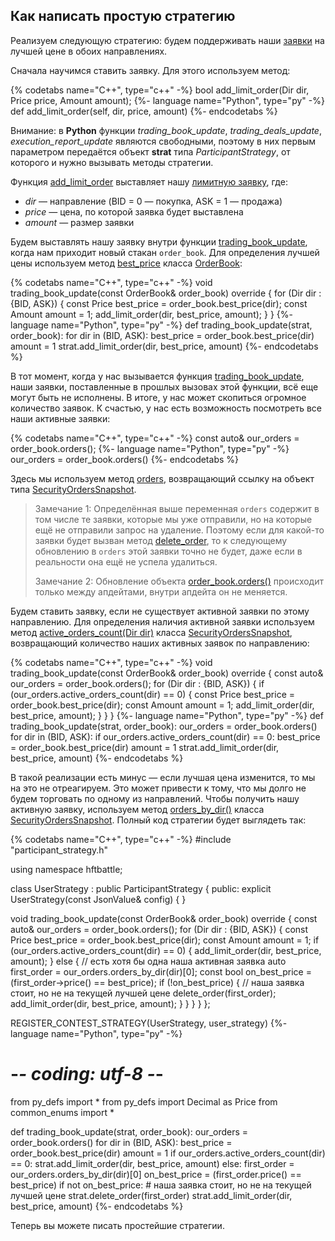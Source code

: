 ## Как написать простую стратегию

Реализуем следующую стратегию: будем поддерживать наши [заявки](/terms.md#order) на лучшей цене в обоих направлениях.

Сначала научимся ставить заявку.
Для этого используем метод:

{% codetabs name="C++", type="c++" -%}
bool add_limit_order(Dir dir, Price price, Amount amount);
{%- language name="Python", type="py" -%}
def add_limit_order(self, dir, price, amount)
{%- endcodetabs %}

Внимание: в **Python** функции *trading_book_update*, *trading_deals_update*, *execution_report_update* являются свободными, поэтому в них первым параметром передаётся объект **strat** типа *ParticipantStrategy*, от которого и нужно вызывать методы стратегии.

Функция [add_limit_order](/api/ParticipantStrategy.md#add_limit_order) выставляет нашу [лимитную заявку](/terms.md#limit_order), где:

- *dir* — направление (BID = 0 — покупка, ASK = 1 — продажа)
- *price* — цена, по которой заявка будет выставлена
- *amount* — размер заявки

Будем выставлять нашу заявку внутри функции [trading_book_update](/api/ParticipantStrategy.md#trading_book_update), когда нам приходит новый стакан `order_book`.
Для определения лучшей цены используем метод [best_price](/api/OrderBook.md#best_price) класса [OrderBook](/api/OrderBook.md):

{% codetabs name="C++", type="c++" -%}
void trading_book_update(const OrderBook& order_book) override {
  for (Dir dir : {BID, ASK}) {
    const Price best_price = order_book.best_price(dir);
    const Amount amount = 1;
    add_limit_order(dir, best_price, amount);
  }
}
{%- language name="Python", type="py" -%}
def trading_book_update(strat, order_book):
    for dir in (BID, ASK):
        best_price = order_book.best_price(dir)
        amount = 1
        strat.add_limit_order(dir, best_price, amount)
{%- endcodetabs %}


В тот момент, когда у нас вызывается функция [trading_book_update](/api/ParticipantStrategy.md#trading_book_update), наши заявки, поставленные в прошлых вызовах этой функции, всё еще могут быть не исполнены.
В итоге, у нас может скопиться огромное количество заявок.
К счастью, у нас есть возможность посмотреть все наши активные заявки:

{% codetabs name="C++", type="c++" -%}
const auto& our_orders = order_book.orders();
{%- language name="Python", type="py" -%}
our_orders = order_book.orders()
{%- endcodetabs %}

Здесь мы используем метод [orders](/api/OrderBook.md#orders), возвращающий ссылку на объект типа [SecurityOrdersSnapshot](/api/SecurityOrdersSnapshot.md).

> Замечание 1: Определённая выше переменная `orders` содержит в том числе те заявки, которые мы уже отправили, но на которые ещё не отправили запрос на удаление.
> Поэтому если для какой-то заявки будет вызван метод [delete_order](/api/ParticipantStrategy.md#delete_order), то к следующему обновлению в `orders` этой заявки точно не будет, даже если в реальности она ещё не успела удалиться.
>
> Замечание 2: Обновление объекта [order_book.orders()](/api/OrderBook.md#orders) происходит только между апдейтами, внутри апдейта он не меняется.

Будем ставить заявку, если не существует активной заявки по этому направлению.
Для определения наличия активной заявки используем метод [active_orders_count(Dir dir)](/api/SecurityOrdersSnapshot.md#active_orders_count) класса [SecurityOrdersSnapshot](/api/SecurityOrdersSnapshot.md), возвращающий количество наших активных заявок по направлению:

{% codetabs name="C++", type="c++" -%}
void trading_book_update(const OrderBook& order_book) override {
  const auto& our_orders = order_book.orders();
  for (Dir dir : {BID, ASK}) {
    if (our_orders.active_orders_count(dir) == 0) {
      const Price best_price = order_book.best_price(dir);
      const Amount amount = 1;
      add_limit_order(dir, best_price, amount);
    }
  }
}
{%- language name="Python", type="py" -%}
def trading_book_update(strat, order_book):
    our_orders = order_book.orders()
    for dir in (BID, ASK):
        if our_orders.active_orders_count(dir) == 0:
            best_price = order_book.best_price(dir)
            amount = 1
            strat.add_limit_order(dir, best_price, amount)
{%- endcodetabs %}

В такой реализации есть минус — если лучшая цена изменится, то мы на это не отреагируем.
Это может привести к тому, что мы долго не будем торговать по одному из направлений.
Чтобы получить нашу активную заявку, используем метод [orders_by_dir()](/api/SecurityOrdersSnapshot.md#orders_by_dir) класса [SecurityOrdersSnapshot](/api/SecurityOrdersSnapshot.md#).
Полный код стратегии будет выглядеть так:

{% codetabs name="C++", type="c++" -%}
#include "participant_strategy.h"

using namespace hftbattle;

class UserStrategy : public ParticipantStrategy {
public:
  explicit UserStrategy(const JsonValue& config) { }

  void trading_book_update(const OrderBook& order_book) override {
    const auto& our_orders = order_book.orders();
    for (Dir dir : {BID, ASK}) {
      const Price best_price = order_book.best_price(dir);
      const Amount amount = 1;
      if (our_orders.active_orders_count(dir) == 0) {
        add_limit_order(dir, best_price, amount);
      } else {  // есть хотя бы одна наша активная заявка
        auto first_order = our_orders.orders_by_dir(dir)[0];
        const bool on_best_price = (first_order->price() == best_price);
        if (!on_best_price) {  // наша заявка стоит, но не на текущей лучшей цене
          delete_order(first_order);
          add_limit_order(dir, best_price, amount);
        }
      }
    }
  }
};

REGISTER_CONTEST_STRATEGY(UserStrategy, user_strategy)
{%- language name="Python", type="py" -%}
# -*- coding: utf-8 -*-

from py_defs import *
from py_defs import Decimal as Price
from common_enums import *


def trading_book_update(strat, order_book):
    our_orders = order_book.orders()
    for dir in (BID, ASK):
        best_price = order_book.best_price(dir)
        amount = 1
        if our_orders.active_orders_count(dir) == 0:
            strat.add_limit_order(dir, best_price, amount)
        else:
            first_order = our_orders.orders_by_dir(dir)[0]
            on_best_price = (first_order.price() == best_price)
            if not on_best_price:  # наша заявка стоит, но не на текущей лучшей цене
                strat.delete_order(first_order)
                strat.add_limit_order(dir, best_price, amount)
{%- endcodetabs %}

Теперь вы можете писать простейшие стратегии.
